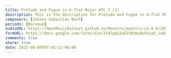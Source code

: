 ```yaml
---
title: Prelude and Fugue in A-flat Major WTC I (1)
description: This is the description for Prelude and Fugue in A-flat Major WTC I by Johann Sebastian Bach
composers: [Johann Sebastian Bach]
periods: [Baroque]
audioURL: https://OpenMusicDataset.github.io/Maestro/maestro-v3.0.0/2008/MIDI-Unprocessed_13_R1_2008_01-04_ORIG_MID--AUDIO_13_R1_2008_wav--1.midi
formURL: https://docs.google.com/forms/d/e/1FAIpQLSeEZtBvNzBwFo1aU_1uOw_CS48MnYYrAaMH-EyoCtmA-HK4eQ/viewform
comments: true
share: true
date: 2021-08-08T07:43:13-06:00
---
```

